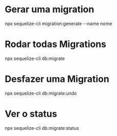 # Gerar uma migration
npx sequelize-cli migration:generate --name nome

# Rodar todas Migrations
npx sequelize-cli db:migrate

# Desfazer uma Migration
npx sequelize-cli db:migrate:undo

# Ver o status
npx sequelize-cli db:migrate:status
